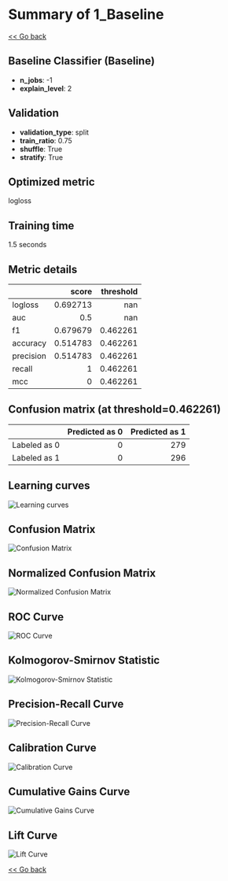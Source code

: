 # Summary of 1_Baseline

[<< Go back](../README.md)


## Baseline Classifier (Baseline)
- **n_jobs**: -1
- **explain_level**: 2

## Validation
 - **validation_type**: split
 - **train_ratio**: 0.75
 - **shuffle**: True
 - **stratify**: True

## Optimized metric
logloss

## Training time

1.5 seconds

## Metric details
|           |    score |   threshold |
|:----------|---------:|------------:|
| logloss   | 0.692713 |  nan        |
| auc       | 0.5      |  nan        |
| f1        | 0.679679 |    0.462261 |
| accuracy  | 0.514783 |    0.462261 |
| precision | 0.514783 |    0.462261 |
| recall    | 1        |    0.462261 |
| mcc       | 0        |    0.462261 |


## Confusion matrix (at threshold=0.462261)
|              |   Predicted as 0 |   Predicted as 1 |
|:-------------|-----------------:|-----------------:|
| Labeled as 0 |                0 |              279 |
| Labeled as 1 |                0 |              296 |

## Learning curves
![Learning curves](learning_curves.png)
## Confusion Matrix

![Confusion Matrix](confusion_matrix.png)


## Normalized Confusion Matrix

![Normalized Confusion Matrix](confusion_matrix_normalized.png)


## ROC Curve

![ROC Curve](roc_curve.png)


## Kolmogorov-Smirnov Statistic

![Kolmogorov-Smirnov Statistic](ks_statistic.png)


## Precision-Recall Curve

![Precision-Recall Curve](precision_recall_curve.png)


## Calibration Curve

![Calibration Curve](calibration_curve_curve.png)


## Cumulative Gains Curve

![Cumulative Gains Curve](cumulative_gains_curve.png)


## Lift Curve

![Lift Curve](lift_curve.png)



[<< Go back](../README.md)
